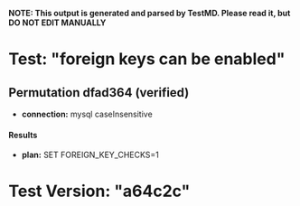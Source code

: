 **NOTE: This output is generated and parsed by TestMD. Please read it, but DO NOT EDIT MANUALLY**

# Test: "foreign keys can be enabled" #

## Permutation dfad364 (verified) ##

- **connection:** mysql caseInsensitive

#### Results ####

- **plan:** SET FOREIGN_KEY_CHECKS=1

# Test Version: "a64c2c" #